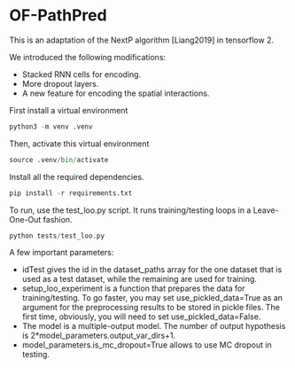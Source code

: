 # OF-PathPred

This is an adaptation of the NextP algorithm [Liang2019] in tensorflow 2.

We introduced the following modifications:
* Stacked RNN cells for encoding.
* More dropout layers.
* A new feature for encoding the spatial interactions.

First install a virtual environment
```Python
python3 -m venv .venv
```

Then, activate this virtual environment
```Python
source .venv/bin/activate
```

Install all the required dependencies. 
```Python
pip install -r requirements.txt
```

To run, use the test_loo.py script. It runs training/testing loops in a Leave-One-Out fashion.
```Python
python tests/test_loo.py
```

A few important parameters:
* idTest gives the id in the dataset_paths array for the one dataset that is used as a test dataset, while the remaining are used for training.
* setup_loo_experiment is a function that prepares the data for training/testing. To go faster, you may set use_pickled_data=True as an argument for the preprocessing results to be stored in pickle files. The first time, obviously, you will need to set use_pickled_data=False.  
* The model is a multiple-output model. The number of output hypothesis is 2*model_parameters.output_var_dirs+1.
* model_parameters.is_mc_dropout=True allows to use MC dropout in testing.
